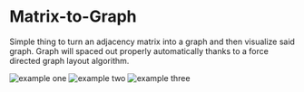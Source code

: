 # Matrix-to-Graph
Simple thing to turn an adjacency matrix into a graph and then visualize said graph.
Graph will spaced out properly automatically thanks to a
force directed graph layout algorithm.

![example one](https://github.com/burkus/mtg/one.png)
![example two](https://github.com/burkus/mtg/two.png)
![example three](https://github.com/burkus/mtg/three.png)
